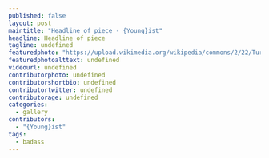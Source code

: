 ```yaml
---
published: false
layout: post
maintitle: "Headline of piece - {Young}ist"
headline: Headline of piece
tagline: undefined
featuredphoto: "https://upload.wikimedia.org/wikipedia/commons/2/22/Turkish_Van_Cat.jpg"
featuredphotoalttext: undefined
videourl: undefined
contributorphoto: undefined
contributorshortbio: undefined
contributortwitter: undefined
contributorage: undefined
categories: 
  - gallery
contributors: 
  - "{Young}ist"
tags: 
  - badass
---
```


<div id='galleria'></div>
<script>
// Load the classic theme
Galleria.loadTheme('/js/galleria.classic.min.js');

Galleria.configure({
    transition: 'fade',
    responsive: true,
    height: 0.800
});
// Initialize Galleria
Galleria.run('#galleria', {

 flickr: 'set:72157642442995925',
 flickrOptions: {
 sort: 'date-posted-asc'
 }

});
</script>